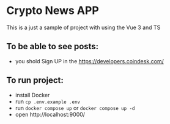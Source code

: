 # Crypto News APP

This is a just a sample of project with using the Vue 3 and TS

## To be able to see posts:

- you shold Sign UP in the https://developers.coindesk.com/

## To run project:

- install Docker
- run `cp .env.example .env`
- run `docker compose up` or `docker compose up -d`
- open http://localhost:9000/
